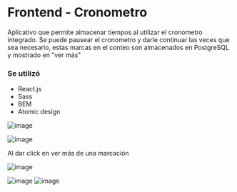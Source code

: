 # Frontend - Cronometro
Aplicativo que permite almacenar tiempos al utilizar el cronometro integrado. Se puede pausear el cronometro y darle continuar las veces que sea necesario, estas marcas en el conteo son almacenados en PostgreSQL y mostrado en "ver más"

### Se utilizó

- React.js
- Sass
- BEM
- Atomic design

![image](https://user-images.githubusercontent.com/35709873/155940316-b2d190e7-2bf6-4475-afb3-6d11a5734c46.png)

![image](https://user-images.githubusercontent.com/35709873/155940445-1edc88eb-bad0-4767-9b81-0d6cafd6c975.png)

Al dar click en ver más de una marcación 

![image](https://user-images.githubusercontent.com/35709873/155940376-18adc9c7-f2d8-41d6-86ca-71326624f2a6.png)


![image](https://user-images.githubusercontent.com/35709873/155940066-d26d08e2-f4a1-4bd1-9b33-633e5e709dcd.png)
![image](https://user-images.githubusercontent.com/35709873/155940544-bc9d0a18-b889-4c29-8400-222796c52651.png)



